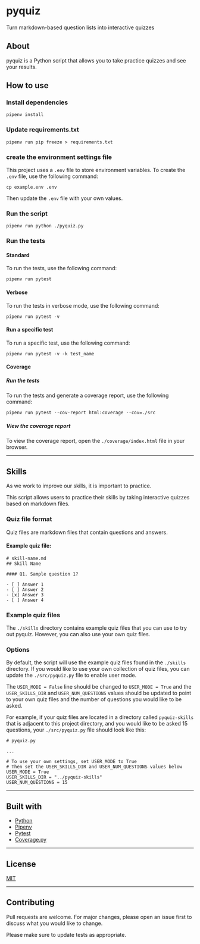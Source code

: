 # pyquiz
Turn markdown-based question lists into interactive quizzes

## About
pyquiz is a Python script that allows you to take practice quizzes and see your results. 

## How to use

### Install dependencies
```
pipenv install
```

### Update requirements.txt
```
pipenv run pip freeze > requirements.txt
```

### create the environment settings file
This project uses a `.env` file to store environment variables.
To create the `.env` file, use the following command:
```
cp example.env .env
```

Then update the `.env` file with your own values.

### Run the script
```
pipenv run python ./pyquiz.py
```

### Run the tests
#### Standard
To run the tests, use the following command:
```
pipenv run pytest
```

#### Verbose
To run the tests in verbose mode, use the following command:
```
pipenv run pytest -v
```

#### Run a specific test
To run a specific test, use the following command:
```
pipenv run pytest -v -k test_name
```

#### Coverage
##### Run the tests
To run the tests and generate a coverage report, use the following command:
```
pipenv run pytest --cov-report html:coverage --cov=./src
```

##### View the coverage report
To view the coverage report, open the `./coverage/index.html` file in your browser.

---

## Skills
As we work to improve our skills, it is important to practice.

This script allows users to practice their skills by taking interactive quizzes based on markdown files.

### Quiz file format
Quiz files are markdown files that contain questions and answers.

#### Example quiz file:
```
# skill-name.md
## Skill Name

#### Q1. Sample question 1?

- [ ] Answer 1
- [ ] Answer 2
- [x] Answer 3
- [ ] Answer 4

```

### Example quiz files
The `./skills` directory contains example quiz files that you can use to try out pyquiz.
However, you can also use your own quiz files.

### Options
By default, the script will use the example quiz files found in the `./skills` directory.
If you would like to use your own collection of quiz files, you can update the `./src/pyquiz.py` file to enable user mode.

The `USER_MODE = False` line should be changed to `USER_MODE = True` and the `USER_SKILLS_DIR` and `USER_NUM_QUESTIONS` values should be updated to point to your own quiz files and the number of questions you would like to be asked.

For example, if your quiz files are located in a directory called `pyquiz-skills` that is adjacent to this project directory, and you would like to be asked 15 questions, your `./src/pyquiz.py` file should look like this:

```
# pyquiz.py

...

# To use your own settings, set USER_MODE to True
# Then set the USER_SKILLS_DIR and USER_NUM_QUESTIONS values below
USER_MODE = True
USER_SKILLS_DIR = "../pyquiz-skills"
USER_NUM_QUESTIONS = 15

```

---

## Built with
- [Python](https://www.python.org/)
- [Pipenv](https://pipenv.pypa.io/en/latest/)
- [Pytest](https://docs.pytest.org/en/stable/)
- [Coverage.py](https://coverage.readthedocs.io/en/coverage-5.3.1/)

---

## License
[MIT](https://choosealicense.com/licenses/mit/)

---

## Contributing
Pull requests are welcome. For major changes, please open an issue first to discuss what you would like to change.

Please make sure to update tests as appropriate.

